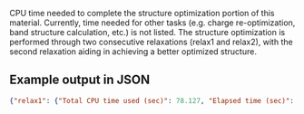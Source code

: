 CPU time needed to complete the structure optimization portion of this material. Currently, time needed for other tasks (e.g. charge re-optimization, band structure calculation, etc.) is not listed. The structure optimization is performed through two consecutive relaxations (relax1 and relax2), with the second relaxation aiding in achieving a better optimized structure.

## Example output in JSON

```json
{"relax1": {"Total CPU time used (sec)": 78.127, "Elapsed time (sec)": 79.376, "Maximum memory used (kb)": 0.0, "Average memory used (kb)": 0.0, "User time (sec)": 75.181, "System time (sec)": 2.947}, "relax2": {"Total CPU time used (sec)": 50.006, "Elapsed time (sec)": 51.344, "Maximum memory used (kb)": 0.0, "Average memory used (kb)": 0.0, "User time (sec)": 48.302, "System time (sec)": 1.705}, "overall": {"System time (sec)": 4.652, "Total CPU time used (sec)": 128.13299999999998, "User time (sec)": 123.483, "Elapsed time (sec)": 130.72}}
```